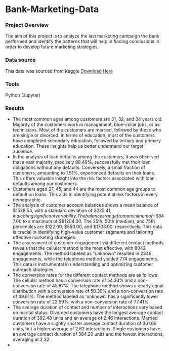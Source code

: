 # Bank-Marketing-Data

### Project Overview
The aim of this project is to analyze the last marketing campaign the bank performed and identify the patterns that will help in finding conclusions in order to develop future marketing strategies.

### Data source
This data was sourced from Kaggle 
[Download Here](https://www.kaggle.com/datasets/janiobachmann/bank-marketing-dataset)

### Tools
Python (Jupyter)

### Results
- The most common ages among customers are 31, 32, and 34 years old. Majority of the customers work in management, blue-collar jobs, or as technicians. Most of the customers are married, followed by those who are single or divorced. In terms of education, most of the customers have completed secondary education, followed by tertiary and primary education. These insights help us better understand our target audience.
- In the analysis of loan defaults among the customers, it was observed that a vast majority, precisely 98.49%, successfully met their loan obligations without any defaults. Conversely, a small fraction of customers, amounting to 1.51%, experienced defaults on their loans. This offers valuable insight into the risk factors associated with loan defaults among our customers.
- Customers aged 27, 45, and 44 are the most common age groups to default on loans. This aids in identifying potential risk factors in every demographic.
- The analysis of customer account balances shows a mean balance of $1528.54, with a standard deviation of $3225.41, indicating significant variability. The balances range from a minimum of -$6847.00 to a maximum of $81204.00. The 25th, 50th (median), and 75th percentiles are $122.00, $550.00, and $1708.00, respectively. This data is crucial in identifying high-value customer segments and tailoring effective marketing strategies.
- The assessment of customer engagement via different contact methods reveals that the cellular method is the most effective, with 8042 engagements. The method labeled as "unknown" resulted in 2346 engagements, while the telephone method yielded 774 engagements. This data is instrumental in understanding and optimizing customer outreach strategies.
- The conversion rates for the different contact methods are as follows: The cellular method has a conversion rate of 54.33% and a non-conversion rate of 45.67%. The telephone method shows a nearly equal distribution with a conversion rate of 50.39% and a non-conversion rate of 49.61%. The method labeled as ‘unknown’ has a significantly lower conversion rate of 22.59%, with a non-conversion rate of 77.41%.
- The average duration of contact and number of interactions vary based on marital status. Divorced customers have the longest average contact duration of 392.48 units and an average of 2.46 interactions. Married customers have a slightly shorter average contact duration of 361.06 units, but a higher average of 2.62 interactions. Single customers have an average contact duration of 384.20 units and the fewest interactions, averaging at 2.32.
- 

